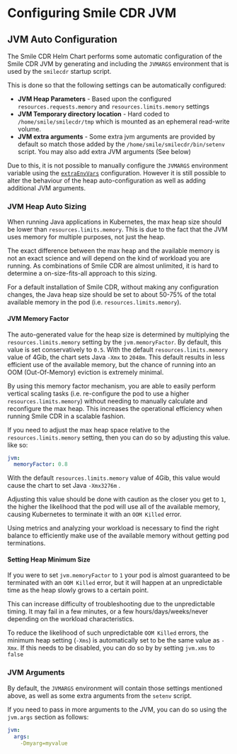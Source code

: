 # Configuring Smile CDR JVM

## JVM Auto Configuration
The Smile CDR Helm Chart performs some automatic configuration of the Smile CDR JVM by generating and including the `JVMARGS` environment that is used by the `smilecdr` startup script.

This is done so that the following settings can be automatically configured:

* **JVM Heap Parameters** - Based upon the configured `resources.requests.memory` and `resources.limits.memory` settings
* **JVM Temporary directory location** - Hard coded to `/home/smile/smilecdr/tmp` which is mounted as an ephemeral read-write volume.
* **JVM extra arguments** - Some extra jvm arguments are provided by default so match those added by the `/home/smile/smilecdr/bin/setenv` script. You may also add extra JVM arguments (See below)

Due to this, it is not possible to manually configure the `JVMARGS` environment variable using the [`extraEnvVars`](../envvars.md) configuration. However it is still possible to alter the behaviour of the heap auto-configuration as well as adding additional JVM arguments.

### JVM Heap Auto Sizing
When running Java applications in Kubernetes, the max heap size should be lower than `resources.limits.memory`. This is due to the fact that the JVM uses memory for multiple purposes, not just the heap.

The exact difference between the max heap and the available memory is not an exact science and will depend on the kind of workload you are running. As combinations of Smile CDR are almost unlimited, it is hard to determine a on-size-fits-all approach to this sizing.

For a default installation of Smile CDR, without making any configuration changes, the Java heap size should be set to about 50-75% of the total available memory in the pod (i.e. `resources.limits.memory`).

#### JVM Memory Factor
The auto-generated value for the heap size is determined by multiplying the `resources.limits.memory` setting by the `jvm.memoryFactor`. By default, this value is set conservatively to `0.5`. With the default `resources.limits.memory` value of 4Gib, the chart sets Java `-Xmx` to `2048m`. This default results in less efficient use of the available memory, but the chance of running into an OOM (Out-Of-Memory) eviction is extremely minimal.

By using this memory factor mechanism, you are able to easily perform vertical scaling tasks (i.e. re-configure the pod to use a higher `resources.limits.memory`) without needing to manually calculate and reconfigure the max heap. This increases the operational efficiency when running Smile CDR in a scalable fashion.

If you need to adjust the max heap space relative to the `resources.limits.memory` setting, then you can do so by adjusting this value. like so:

```yaml
jvm:
  memoryFactor: 0.8
```
With the default `resources.limits.memory` value of 4Gib, this value would cause the chart to set Java `-Xmx3276m` .

Adjusting this value should be done with caution as the closer you get to `1`, the higher the likelihood that the pod will use all of the available memory, causing Kubernetes to terminate it with an `OOM Killed` error.

Using metrics and analyzing your workload is necessary to find the right balance to efficiently make use of the available memory without getting pod terminations.

#### Setting Heap Minimum Size
If you were to set `jvm.memoryFactor` to `1` your pod is almost guaranteed to be terminated with an `OOM Killed` error, but it will happen at an unpredictable time as the heap slowly grows to a certain point.

This can increase difficulty of troubleshooting due to the unpredictable timing. It may fail in a few minutes, or a few hours/days/weeks/never depending on the workload characteristics.

To reduce the likelihood of such unpredictable `OOM Killed` errors, the minimum heap setting (`-Xms`) is automatically set to be the same value as `-Xmx`.
If this needs to be disabled, you can do so by by setting `jvm.xms` to `false`

### JVM Arguments
By default, the `JVMARGS` environment will contain those settings mentioned above, as well as some extra arguments from the `setenv` script.

If you need to pass in more arguments to the JVM, you can do so using the `jvm.args` section as follows:

```yaml
jvm:
  args:
    -Dmyarg=myvalue
```

